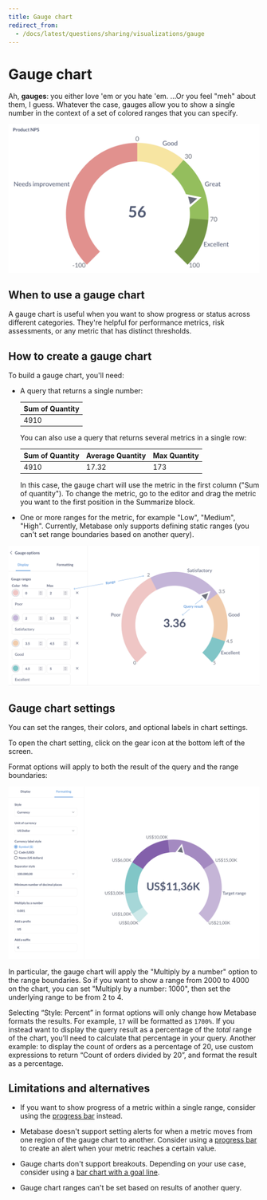 ```yaml
---
title: Gauge chart
redirect_from:
  - /docs/latest/questions/sharing/visualizations/gauge
---
```


# Gauge chart

Ah, **gauges**: you either love 'em or you hate 'em. …Or you feel "meh" about them, I guess. Whatever the case, gauges allow you to show a single number in the context of a set of colored ranges that you can specify.

![Gauge](../images/gauge.png)

## When to use a gauge chart

A gauge chart is useful when you want to show progress or status across different categories.
They're helpful for performance metrics, risk assessments, or any metric that has distinct thresholds.

## How to create a gauge chart

To build a gauge chart, you'll need:

- A query that returns a single number:

  | Sum of Quantity |
  | --------------- |
  | 4910            |

  You can also use a query that returns several metrics in a single row:

  | Sum of Quantity | Average Quantity | Max Quantity |
  | --------------- | ---------------- | ------------ |
  | 4910            | 17.32            | 173          |

  In this case, the gauge chart will use the metric in the first column ("Sum of quantity"). To change the metric, go to the editor and drag the metric you want to the first position in the Summarize block.

- One or more ranges for the metric, for example "Low", "Medium", "High". Currently, Metabase only supports defining static ranges (you can't set range boundaries based on another query).

![Gauge chart](../images/gauge-labeled.png)

## Gauge chart settings

You can set the ranges, their colors, and optional labels in chart settings.

To open the chart setting, click on the gear icon at the bottom left of the screen.

Format options will apply to both the result of the query and the range boundaries:

![Gauge format options](../images/gauge-format.png)

In particular, the gauge chart will apply the "Multiply by a number" option to the range boundaries. So if you want to show a range from 2000 to 4000 on the chart, you can set "Multiply by a number: 1000", then set the underlying range to be from 2 to 4.

Selecting “Style: Percent” in format options will only change how Metabase formats the results. For example, `17` will be formatted as `1700%`. If you instead want to display the query result as a percentage of the _total_ range of the chart, you’ll need to calculate that percentage in your query. Another example: to display the count of orders as a percentage of 20, use custom expressions to return “Count of orders divided by 20”, and format the result as a percentage.

## Limitations and alternatives

- If you want to show progress of a metric within a single range, consider using the [progress bar](./progress-bar.md) instead.

- Metabase doesn't support setting alerts for when a metric moves from one region of the gauge chart to another. Consider using a [progress bar](./progress-bar.md) to create an alert when your metric reaches a certain value.

- Gauge charts don't support breakouts. Depending on your use case, consider using a [bar chart with a goal line](./line-bar-and-area-charts.md#goal-lines).

- Gauge chart ranges can't be set based on results of another query.

